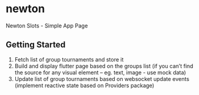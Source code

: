 # newton

Newton Slots - Simple App Page

## Getting Started

1. Fetch list of group tournaments and store it
2. Build and display flutter page based on the groups list (if you can’t find the source for any visual
element – eg. text, image - use mock data)
3. Update list of group tournaments based on websocket update events (implement reactive state
based on Providers package)


